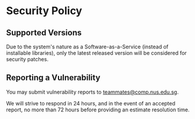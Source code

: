 # Security Policy

## Supported Versions

Due to the system's nature as a Software-as-a-Service (instead of installable libraries), only the latest released version will be considered for security patches.

## Reporting a Vulnerability

You may submit vulnerability reports to teammates@comp.nus.edu.sg.

We will strive to respond in 24 hours, and in the event of an accepted report, no more than 72 hours before providing an estimate resolution time. 
